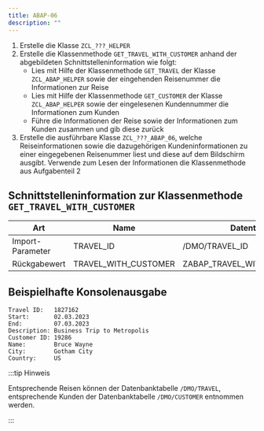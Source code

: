 ```yaml
---
title: ABAP-06
description: ""
---
```


1. Erstelle die Klasse `ZCL_???_HELPER`
2. Erstelle die Klassenmethode `GET_TRAVEL_WITH_CUSTOMER` anhand der abgebildeten Schnittstelleninformation wie folgt:
    - Lies mit Hilfe der Klassenmethode `GET_TRAVEL` der Klasse `ZCL_ABAP_HELPER` sowie der eingehenden Reisenummer die Informationen zur Reise
    - Lies mit Hilfe der Klassenmethode `GET_CUSTOMER` der Klasse `ZCL_ABAP_HELPER` sowie der eingelesenen Kundennummer die Informationen zum Kunden
    - Führe die Informationen der Reise sowie der Informationen zum Kunden zusammen und gib diese zurück
4. Erstelle die ausführbare Klasse `ZCL_???_ABAP_06`, welche Reiseinformationen sowie die dazugehörigen Kundeninformationen zu einer eingegebenen Reisenummer liest und diese auf dem Bildschirm ausgibt. Verwende zum Lesen der Informationen die Klassenmethode aus Aufgabenteil 2

## Schnittstelleninformation zur Klassenmethode `GET_TRAVEL_WITH_CUSTOMER`

| Art              | Name                 | Datentyp                   |
| ---------------- | -------------------- | -------------------------- |
| Import-Parameter | TRAVEL_ID            | /DMO/TRAVEL_ID             |
| Rückgabewert     | TRAVEL_WITH_CUSTOMER | ZABAP_TRAVEL_WITH_CUSTOMER |

## Beispielhafte Konsolenausgabe

```
Travel ID:   1827162
Start:       02.03.2023
End:         07.03.2023
Description: Business Trip to Metropolis
Customer ID: 19286
Name:        Bruce Wayne
City:        Gotham City
Country:     US
```

:::tip Hinweis

Entsprechende Reisen können der Datenbanktabelle `/DMO/TRAVEL`, entsprechende Kunden der Datenbanktabelle `/DMO/CUSTOMER` entnommen werden.

:::
